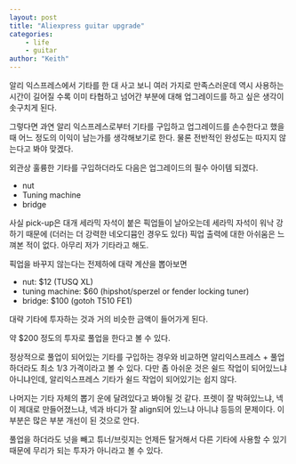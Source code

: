 ```yaml
---
layout: post
title: "Aliexpress guitar upgrade"
categories:
    - life
    - guitar
author: "Keith"
---
```


알리 익스프레스에서 기타를 한 대 사고 보니 여러 가지로 만족스러운데 역시 사용하는 시간이 길어질 수록 이미 타협하고 넘어간 부분에 대해 업그레이드를 하고 싶은 생각이 솟구치게 된다.

그렇다면 과연 알리 익스프레스로부터 기타를 구입하고 업그레이드를 손수한다고 했을 때 어느 정도의 이익이 남는가를 생각해보기로 한다. 물론 전반적인 완성도는 따지지 않는다고 봐야 맞겠다.

외관상 훌륭한 기타를 구입하더라도 다음은 업그레이드의 필수 아이템 되겠다.

- nut
- Tuning machine
- bridge

사실 pick-up은 대개 세라믹 자석이 붙은 픽업들이 날아오는데 세라믹 자석이 워낙 강하기 때문에 (더러는 더 강력한 네오디뮴인 경우도 있다) 픽업 출력에 대한 아쉬움은 느껴본 적이 없다. 아무리 저가 기타라고 해도.

픽업을 바꾸지 않는다는 전제하에 대략 계산을 뽑아보면

- nut: $12 (TUSQ XL)
- tuning machine: $60 (hipshot/sperzel or fender locking tuner)
- bridge: $100 (gotoh T510 FE1)

대략 기타에 투자하는 것과 거의 비슷한 금액이 들어가게 된다.

약 $200 정도의 투자로 풀업을 한다고 볼 수 있다. 

정상적으로 풀업이 되어있는 기타를 구입하는 경우와 비교하면 알리익스프레스 + 풀업 하더라도 최소 1/3 가격이라고 볼 수 있다. 다만 좀 아쉬운 것은 쉴드 작업이 되어있느냐 아니냐인데, 알리익스프레스 기타가 쉴드 작업이 되어있기는 쉽지 않다. 

나머지는 기타 자체의 뽑기 운에 달려있다고 봐야될 것 같다. 프렛이 잘 박혀있느냐, 넥이 제대로 만들어졌느냐, 넥과 바디가 잘 align되어 있느냐 아니냐 등등의 문제이다. 이 부분은 많은 부분 개선이 된 것으로 안다. 

풀업을 하더라도 넛을 빼고 튜너/브릿지는 언제든 탈거해서 다른 기타에 사용할 수 있기 때문에 무리가 되는 투자가 아니라고 볼 수 있다. 
